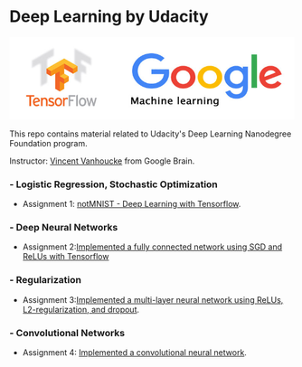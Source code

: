 # Deep Learning by Udacity

<img width="700" src="https://github.com/AliBaheri/Deep-Learning-by-Udacity/blob/master/Logo-TensorFlow-Google.jpg"> 

This repo contains material related to Udacity's Deep Learning Nanodegree Foundation program.

Instructor: [Vincent Vanhoucke](https://research.google.com/pubs/VincentVanhoucke.html) from Google Brain.

### - Logistic Regression, Stochastic Optimization 
* Assignment 1: [notMNIST - Deep Learning with Tensorflow](https://github.com/AliBaheri/Deep-Learning-by-Udacity/blob/master/1_notmnist.ipynb). 

### - Deep Neural Networks
* Assignment 2:[Implemented a fully connected network using SGD and ReLUs with Tensorflow](https://github.com/AliBaheri/Deep-Learning-by-Udacity/blob/master/2_fullyconnected.ipynb)
              
### - Regularization
* Assignment 3:[Implemented a multi-layer neural network using ReLUs, L2-regularization, and dropout](https://github.com/AliBaheri/Deep-Learning-by-Udacity/blob/master/3_regularization.ipynb).
  
### - Convolutional Networks
* Assignment 4: [Implemented a convolutional neural network](https://github.com/AliBaheri/Deep-Learning-by-Udacity/blob/master/4_convolutions.ipynb).

